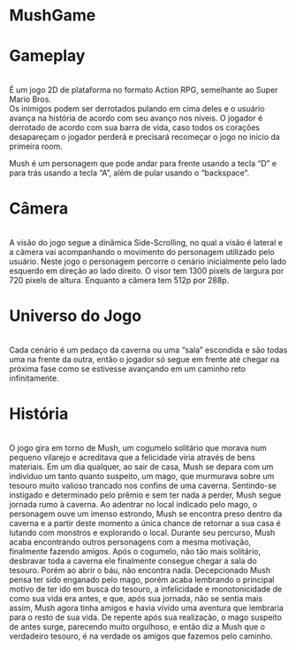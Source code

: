 # MushGame
<h1>Gameplay</h1><br>
É um jogo 2D de plataforma no formato Action RPG, semelhante ao Super Mario Bros.<br>
Os inimigos podem ser derrotados pulando em cima deles e o usuário avança na história de acordo com seu
avanço nos níveis. O jogador é derrotado de acordo com sua barra de
vida, caso todos os corações desapareçam o jogador perderá e precisará recomeçar o jogo no
início da primeira room.

Mush é um personagem que pode andar para frente usando a tecla “D” e para trás usando
a tecla “A”, além de pular usando o “backspace”.

<h1>Câmera</h1><br>
A visão do jogo segue a dinâmica Side-Scrolling, no qual a visão é lateral e a câmera vai
acompanhando o movimento do personagem utilizado pelo usuário. Neste jogo o personagem
percorre o cenário inicialmente pelo lado esquerdo em direção ao lado direito. O visor tem
1300 pixels de largura por 720 pixels de altura. Enquanto a câmera tem 512p por 288p.

<h1>Universo do Jogo</h1><br>
Cada cenário é um pedaço da caverna ou uma “sala” escondida e são todas uma na frente
da outra, então o jogador só segue em frente até chegar na próxima fase como se estivesse
avançando em um caminho reto infinitamente. 

<h1>História</h1><br>
O jogo gira em torno de Mush, um cogumelo solitário que morava num pequeno vilarejo
e acreditava que a felicidade viria através de bens materiais. Em um dia qualquer, ao sair de
casa, Mush se depara com um indivíduo um tanto quanto suspeito, um mago, que
murmurava sobre um tesouro muito valioso trancado nos confins de uma caverna.
Sentindo-se instigado e determinado pelo prêmio e sem ter nada a perder, Mush segue
jornada rumo à caverna. Ao adentrar no local indicado pelo mago, o personagem ouve um
imenso estrondo, Mush se encontra preso dentro da caverna e a partir deste momento a
única chance de retornar a sua casa é lutando com monstros e explorando o local.
Durante seu percurso, Mush acaba encontrando outros personagens com a mesma
motivação, finalmente fazendo amigos. Após o cogumelo, não tão mais solitário, desbravar
toda a caverna ele finalmente consegue chegar a sala do tesouro. Porém ao abrir o báu, não
encontra nada. Decepcionado Mush pensa ter sido enganado pelo mago, porém acaba
lembrando o principal motivo de ter ido em busca do tesouro, a infelicidade e
monotonicidade de como sua vida era antes, e que, após sua jornada, não se sentia mais
assim, Mush agora tinha amigos e havia vivido uma aventura que lembraria para o resto de
sua vida. De repente após sua realização, o mago suspeito de antes surge, parecendo muito
orgulhoso, e então diz a Mush que o verdadeiro tesouro, é na verdade os amigos que fazemos
pelo caminho.


